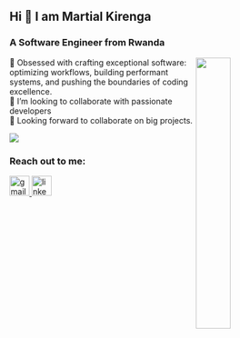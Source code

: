 ## Hi 👋 I am Martial Kirenga
### A Software Engineer from Rwanda

<div>
  <img align="right" width="35%" src="https://owlbertsio-resized.s3.amazonaws.com/Popper.psd.full.png">
</div>

🌱 Obsessed with crafting exceptional software: optimizing workflows, building performant systems, and pushing the boundaries of coding excellence.  <br>
👯 I’m looking to collaborate with passionate developers <br>
🤔 Looking forward to collaborate on big projects. <br>

![](https://komarev.com/ghpvc/?username=kirengamartial0&color=brightgreen&style=for-the-badge&label=PROFILE+VISITS)

### Reach out to me:

<div align="left">
  <a href="mailto:martialkirenga61@gmail.com" target="_blank">
  <img src="https://img.shields.io/static/v1?message=Gmail&logo=gmail&label=&color=D14836&logoColor=white&labelColor=&style=for-the-badge" height="35" alt="gmail logo"  />
</a>
<a href="https://www.linkedin.com/in/martial-kirenga-3715b3241/" target="_blank" >
  <img src="https://img.shields.io/static/v1?message=LinkedIn&logo=linkedin&label=&color=0077B5&logoColor=white&labelColor=&style=for-the-badge" height="35" alt="linkedin logo" />
</a>
</div>

